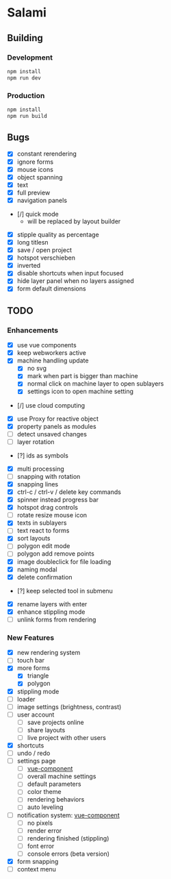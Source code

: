 # Salami

## Building

### Development

```bash
npm install
npm run dev
```

### Production

```bash
npm install
npm run build
```

## Bugs

- [x] constant rerendering
- [x] ignore forms
- [x] mouse icons
- [x] object spanning
- [x] text
- [x] full preview
- [x] navigation panels
- [/] quick mode
  - will be replaced by layout builder
- [x] stipple quality as percentage
- [x] long titlesn
- [x] save / open project
- [x] hotspot verschieben
- [x] inverted
- [x] disable shortcuts when input focused
- [x] hide layer panel when no layers assigned
- [x] form default dimensions

## TODO

### Enhancements

- [x] use vue components
- [x] keep webworkers active
- [x] machine handling update
  - [x] no svg
  - [x] mark when part is bigger than machine
  - [x] normal click on machine layer to open sublayers
  - [x] settings icon to open machine setting
- [/] use cloud computing
- [x] use Proxy for reactive object
- [x] property panels as modules
- [ ] detect unsaved changes
- [ ] layer rotation
- [?] ids as symbols
- [x] multi processing
- [ ] snapping with rotation
- [x] snapping lines
- [x] ctrl-c / ctrl-v / delete key commands
- [x] spinner instead progress bar
- [x] hotspot drag controls
- [ ] rotate resize mouse icon
- [x] texts in sublayers
- [ ] text react to forms
- [x] sort layouts
- [ ] polygon edit mode
- [ ] polygon add remove points
- [x] image doubleclick for file loading
- [x] naming modal
- [x] delete confirmation
- [?] keep selected tool in submenu
- [x] rename layers with enter
- [x] enhance stippling mode
- [ ] unlink forms from rendering

### New Features

- [x] new rendering system
- [ ] touch bar
- [x] more forms
  - [x] triangle
  - [x] polygon
- [x] stippling mode
- [ ] loader
- [ ] image settings (brightness, contrast)
- [ ] user account
  - [ ] save projects online
  - [ ] share layouts
  - [ ] live project with other users
- [x] shortcuts
- [ ] undo / redo
- [ ] settings page
  - [ ] [vue-component](https://github.com/euvl/vue-js-modal)
  - [ ] overall machine settings
  - [ ] default parameters
  - [ ] color theme
  - [ ] rendering behaviors
  - [ ] auto leveling
- [ ] notification system: [vue-component](https://github.com/euvl/vue-notification)
  - [ ] no pixels
  - [ ] render error
  - [ ] rendering finished (stippling)
  - [ ] font error
  - [ ] console errors (beta version)
- [x] form snapping
- [ ] context menu
